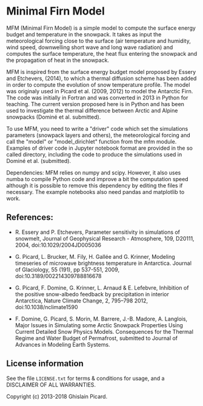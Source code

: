 
Minimal Firn Model
==================

MFM (Minimal Firn Model) is a simple model to compute the surface energy budget and temperature in the snowpack. It takes as input the meteorological forcing close to the surface (air temperature and humidity, wind speed, downwelling short wave and long wave radiation) and computes the surface temperature, the heat flux entering the snowpack and the propagation of heat in the snowpack.

MFM is inspired from the surface energy budget model proposed by Essery and Etchevers, (2014), to which a thermal diffusion scheme has been added in order to compute the evolution of snow temperature profile. The model was originaly used in Picard et al. (2009, 2012) to model the Antarctic Firn. The code was initially in Fortran and was converted in 2013 in Python for teaching. The current version proposed here is in Python and has been used to investigate the thermal difference between Arctic and Alpine snowpacks (Dominé et al. submitted).

To use MFM, you need to write a "driver" code which set the simulations parameters (snowpack layers and others), the meteorological forcing and call the "model" or "model_dirichlet" function from the mfm module. Examples of driver code in Jupyter notebook format are provided in the so called directory, including the code to produce the simulations used in Dominé et al. (submitted).

Dependencies: MFM relies on numpy and scipy. However, it also uses numba to compile Python code and improve a bit the computation speed although it is possible to remove this dependency by editing the files if necessary. The example notebooks also need pandas and matplotlib to work.


References:
------------

* R. Essery and P. Etchevers, Parameter sensitivity in simulations of snowmelt, Journal of Geophysical Research - Atmosphere, 109, D20111, 2004, doi:10.1029/2004JD005036

* G. Picard, L. Brucker, M. Fily, H. Gallée and G. Krinner, Modeling timeseries of microwave brightness temperature in Antarctica. Journal of Glaciology, 55 (191), pp 537-551, 2009, doi:10.3189/002214309788816678

* G. Picard, F. Domine, G. Krinner, L. Arnaud & E. Lefebvre, Inhibition of the positive snow-albedo feedback by precipitation in interior Antarctica, Nature Climate Change, 2, 795–798 2012, doi:10.1038/nclimate1590

* F. Domine, G. Picard, S. Morin, M. Barrere, J.-B. Madore, A. Langlois, Major Issues in Simulating some Arctic Snowpack Properties Using Current Detailed Snow Physics Models. Consequences for the Thermal Regime and Water Budget of Permafrost, submitted to Journal of Advances in Modeling Earth Systems.


License information
--------------------

See the file ``LICENSE.txt`` for terms & conditions for usage, and a DISCLAIMER OF ALL
WARRANTIES.

Copyright (c) 2013-2018 Ghislain Picard.


